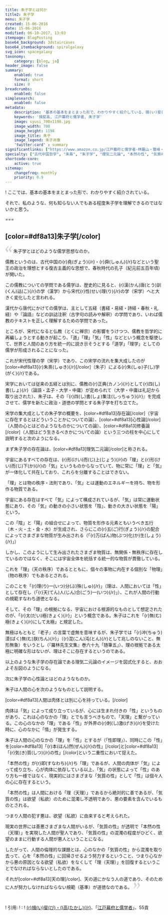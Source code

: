 ```yaml
---
title: 朱子学とは何か
title2: 朱子学
menu: 朱子学
created: 15-06-2016
date: 15-06-2016
modified: 06-10-2017, 13:03
itempage: BlogPosting
base64_background: 3dstaircases
base64_itembackground: spiralgalaxy
svg_icon: spacegalaxy
taxonomy:
    category: [blog, ja]
header_image: false
summary:
    enabled: true
    format: short
    size: 0
breadcrumbs:
    enabled: false
simplesearch:
    enabled: false
metadata:
    description: '基本の基本をまとまった形で、わかりやすく紹介している、揖(い)斐(び)・高(たかし)による紹介。'
    keywords: '揖斐高, 江戸幕府と儒学者, 朱子学'
    image: syusi_700x1198.jpg
    image_width: 700
    image_height: 1198
    image_title: 朱子
    image_legend: 朱子肖像
    'twitter:card' : summary
significantlinks: ["https://www.amazon.co.jp/江戸幕府と儒学者-林羅山・鵞峰・鳳岡三代の闘い-中公新書-揖斐-高/dp/4121022734", "https://ja.wikipedia.org/wiki/揖斐高"]
specialty: ["古代中国哲学", "朱熹", "朱子学", "理気二元論", "本然の性", "気質の性", "性即理"]
shortcode-core:
    active: true
sitemap:
    changefreq: monthly
    priority: 0.9
---  
```

! ここでは、基本の基本をまとまった形で、わかりやすく紹介されている。  

それで、私のような、何も知らない人でもある程度朱子学を理解できるのではないかと思う。  

===

## [color=#df8a13]朱子学[/color]  

<span><svg xmlns="http://www.w3.org/2000/svg" width="22px" height="22px" viewBox="0 0 78 78" fill="lightgrey" opacity="1"><path d="M76.5 9.0009L57.0898 32.605c-.88226 1.10283-.88226 1.54397-.88226 1.76454 0 1.10286 1.76455 3.30857 2.8674 4.632l13.0167 14.99877L61.50123 74.9545 50.4727 59.51456c-2.87047-3.97028-10.80793-15.88413-10.80793-19.19267 0-1.76458.6617-2.4263 6.6171-9.7051C60.8395 12.74754 63.04522 10.98297 70.98575 3.0455L76.5 9.00092zm-38.16172 0L18.9281 32.605c-.88228 1.10283-.88228 1.54397-.88228 1.76454 0 1.10286 1.76457 3.30857 2.86742 4.632L33.92688 54.0003 23.3395 74.9545 12.30793 59.51456C9.44053 55.54428 1.5 43.63043 1.5 40.3219c0-1.76458.6617-2.4263 6.6171-9.7051C22.67475 12.74754 24.88043 10.98297 32.82097 3.0455l5.51732 5.9554z"/></svg></span> 朱子学とはどのような儒学思想なのか。

儒教というのは、古代中国の{r}堯(ぎょう){/r}・{r}舜(しゅん){/r}などという聖王の政治を理想とする復古主義的な思想で、春秋時代の孔子（紀元前五百年頃）が開いた。  

この儒教についての学問である儒学は、歴史的に見ると、{r}漢(かん)唐(とう)訓(くん)詁(こ){/r}の学（漢学）から宋代{r}性(せい)理(り){/r}の学（宋学）へと大きく変化したと言われる。  

漢代から唐代にかけての儒学は、主として五経（書経・易経・詩経・春秋・礼経）や『論語』などの訓詁注釈（古字句の読みや解釈）の学問であり、いわば儒教のテキストを正しく理解するための学問であった。  

ところが、宋代になると仏教（とくに禅宗）の影響をうけつつ、儒教を哲学的に再編しょうとする動きが起こり、「道」「理」「気」「性」などという概念を駆使して、世界と人間のあり方を統一的に説き示そうとする「道学」「理学」としての儒学が形成されることになった。  

これが宋代性理の学（宋学）であり、この宋学の流れを集大成したのが[color=#df8a13]{r}朱熹(しゅき){/r}[/color]（朱子）による{r}朱(しゅ)子(し)学(がく){/r}である。

宋学においては従来の五経とは別に、儒教の{r}正典(カノン){/r}として{r}四(し)書(しょ){/r}（論語・孟子・大学・中庸）が定められて（大学・中庸は礼記から取り出された）、朱子は、その『{r}四(し)書(しょ)集注(しっちゅう){/r}』を完成させて、儒学を新たに政治・道徳の学問とする朱子学を打ち立てた。  

宋学の集大成としての朱子学の概要を、[color=#df8a13]存在論[/color]（宇宙に存在するとはどういうことかについての論）、[color=#df8a13]心性論[/color]（人間の心とはどのようなものかについての論）、[color=#df8a13]修養論[/color]（人間はどう生きるべきかについての論）という三つの柱を中心にして説明すると次のようになる。

まず朱子学の存在論は、[color=#df8a13]理気二元論[/color]と称される。  

宇宙にあるすべての存在は、{r}形(けい)而(じ)上(じょう){/r}の「理」と{r}形(けい)而(じ)下(か){/r}の「気」というものからなっていて、物に常に「理」と「気」が一体化して共在しており、これらを分離することはできない。  

「理」とは物の秩序・法則であり、「気」とは運動のエネルギーを持ち、物を形作る物質である。  

宇宙にある存在はすべて「気」によって構成されているが、「気」は常に運動状態にあり、その「気」の動きの小さい状態を「陰」、動きの大きい状態を「陽」という。  

この「陰」と「陽」の組合せによって、物質を形作る元素ともいうべき五行（木・火・土・金・水）が生成され、さらにこの{r}五(ご)行(ぎょう){/r}の配合によってさまざまな物質が生み出される（「{r}万(ばん)物(ぶつ)化(か)生(しょう){/r}」）

しかし、このようにして生み出されたさまざま物質は、無関係・無秩序に存在しているのではなく、そこには宇宙全体を統括する統一的な物質が貫徹している。  

これを「理」（天の秩序）であるとともに、個々の事物に内在する個別な「物理」（物の秩序）でもあるとされる。  

このことを「{r}理(り)一(いつ)分(ぶ)殊(しゅ){/r}」（理は、人間においては「性」として存在し（「{r}天(てん)人(じん)合(ごう)一(いつ){/r}」）、これが人間の行動の規範すなわち道徳となる。

そして、その「理」の根拠になる、宇宙における根源的なものとして想定されたのが、「{r}太(だい)極(きょく){/r}」という概念である。朱子はこれを「{r}無(む)極(きょく){/r}にして太極」と規定した。  

無極はもともと『老子』の言葉で虚無を意味するが、朱子学では「{r}冲(ちゅう)漠(ばく)無(む)朕(ちん){/r}」（{r}混(こん)沌(とん){/r}として兆しのないこと、無形無象）をいうとし（『羅林先生文集』巻六十九「随筆五」）、理の根拠である太極に明確な形はないが、理はそこに存在するというのである。  

以上のような朱子学の存在論である理気二元論のイメージを図式化すると、おおよそ左図のようになる。

次に朱子学の心性論とはどのようなものか。  

朱子は人間の心を次のようなものとして説明する。  

[color=#df8a13]人間は肉体とは別に心を持っている。[/color]  

肉体は「気」によって成り立っているが、心には生まれ付きの「性」というものがあり、これは心のなかの「理」とでも言うべきもので、「天理」と繋がっている。この心のなかの「理」である「性」が外界の{r}刺(し)激(げき){/r}を受けた時に、心のなかに「情」が発生する。

朱子は人間の心のなかの「理」を「性」とするが（「性即理」）、同時にこの「性」を[color=#df8a13]「{r}本(ほん)然(ぜん){/r}の性」[/color]と[color=#df8a13]「{r}気(き)質(しつ){/r}の性」[/color]という二重性において捉えた。  

「本然の性」が{r}即(すなわち){/r}ち「理」であるが、人間の肉体が「気」によって成り立ち、心が肉体に依存している以上、「気」の状態によって「性」のあり方も一様ではなく、現実的にはさまざまな「気質の性」として「性」は個々人の心に存在するという。

「本然の性」は人間における「理（天理）」であるから絶対的に善であるが、「気質の性」は欲望（私欲）のために混濁し不透明であり、悪の要素を含んでいるものとされる。  

つまり人間の犯す悪は、欲望（私欲）に由来すると考えられた。  

現実の世界には善悪さまざまな人間がいるが、「気質の性」が透明で「本然の性（天理）」を実現した人間が聖人であり、「気質の性」の混濁の程度がひどく、欲望のままに行動する人間が悪人ということになる。

したがって、人間の倫理的な課題とは、心のなかの「気質の性」から混濁を取り去って、心を「本然の性」に回帰させるよう努力するということ、つまり心なかから悪の原因となる欲望（私欲）をなくして「理（天理）」を回復するということでなければならないとしたのである。  

それが[color=#df8a13]天の理[/color]、天の道にかなう人の道であり、そのために人が努力しなければならない規範（基準）が道徳なのである。 <span><svg xmlns="http://www.w3.org/2000/svg" width="22px" height="22px" viewBox="0 0 78 78" fill="lightgrey" opacity="1"><path d="M1.5 68.9991L20.9102 45.395c.88226-1.10283.88226-1.54397.88226-1.76454 0-1.10286-1.76455-3.30857-2.8674-4.632L5.90836 23.9997 16.49877 3.0455 27.5273 18.48544c2.87047 3.97028 10.80793 15.88413 10.80793 19.19267 0 1.76458-.6617 2.4263-6.6171 9.7051C17.1605 65.25246 14.95478 67.01703 7.01425 74.9545L1.5 68.99908zm38.16172 0L59.0719 45.395c.88228-1.10283.88228-1.54397.88228-1.76454 0-1.10286-1.76457-3.30857-2.86742-4.632L44.07312 23.9997 54.6605 3.0455l11.03157 15.43992C68.55947 22.45572 76.5 34.36957 76.5 37.6781c0 1.76458-.6617 2.4263-6.6171 9.7051C55.32526 65.25246 53.11957 67.01703 45.17904 74.9545l-5.51732-5.9554z"/></svg></span>    

<br>

! 引用:
! : 
! [{r}揖(い)斐(び)・()高(たかし){/r}][2]、「[江戸幕府と儒学者][1]」、55貢

[1]: https://www.amazon.co.jp/江戸幕府と儒学者-林羅山・鵞峰・鳳岡三代の闘い-中公新書-揖斐-高/dp/4121022734 "https://www.amazon.co.jp/江戸幕府と儒学者-林羅山・鵞峰・鳳岡三代の闘い-中公新書-揖斐-高/dp/4121022734"
[2]: https://ja.wikipedia.org/wiki/揖斐高 "https://ja.wikipedia.org/wiki/揖斐高"